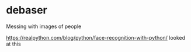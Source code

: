 debaser
========

Messing with images of people


https://realpython.com/blog/python/face-recognition-with-python/
looked at this
